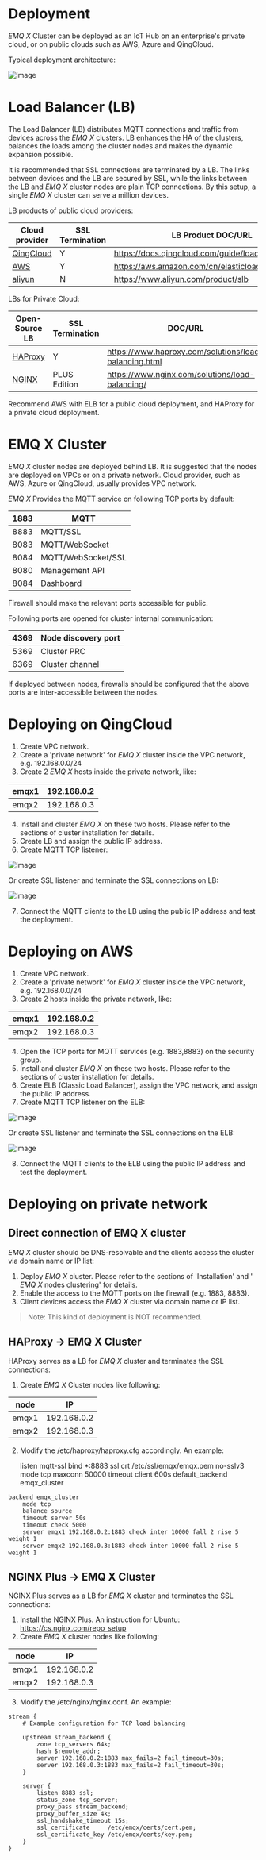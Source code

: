 #  Deployment 

*EMQ X* Cluster can be deployed as an IoT Hub on an enterprise's private cloud, or on public clouds such as AWS, Azure and QingCloud. 

Typical deployment architecture: 

![image](_static/images/deploy_1.png)

#  Load Balancer (LB) 

The Load Balancer (LB) distributes MQTT connections and traffic from devices across the *EMQ X* clusters. LB enhances the HA of the clusters, balances the loads among the cluster nodes and makes the dynamic expansion possible. 

It is recommended that SSL connections are terminated by a LB. The links between devices and the LB are secured by SSL, while the links between the LB and *EMQ X* cluster nodes are plain TCP connections. By this setup, a single *EMQ X* cluster can serve a million devices. 

LB products of public cloud providers: 

Cloud provider                       |  SSL Termination |  LB Product DOC/URL                                                                                         
-------------------------------------|------------------|-------------------------------------------------------------------------------------------------------------
[ QingCloud ](https://qingcloud.com) |  Y               |  [ https://docs.qingcloud.com/guide/loadbalancer.html ](https://docs.qingcloud.com/guide/loadbalancer.html) 
[ AWS ](https://aws.amazon.com)      |  Y               |  [ https://aws.amazon.com/cn/elasticloadbalancing/ ](https://aws.amazon.com/cn/elasticloadbalancing/)       
[ aliyun ](https://www.aliyun.com)   |  N               |  [ https://www.aliyun.com/product/slb ](https://www.aliyun.com/product/slb)                                 



LBs for Private Cloud: 

Open-Source LB                       |  SSL Termination |  DOC/URL                                                                                                          
-------------------------------------|------------------|-------------------------------------------------------------------------------------------------------------------
[ HAProxy ](https://www.haproxy.org) |  Y               |  [ https://www.haproxy.com/solutions/load-balancing.html ](https://www.haproxy.com/solutions/load-balancing.html) 
[ NGINX ](https://www.nginx.com)     |  PLUS Edition    |  [ https://www.nginx.com/solutions/load-balancing/ ](https://www.nginx.com/solutions/load-balancing/)             



Recommend AWS with ELB for a public cloud deployment, and HAProxy for a private cloud deployment. 

#  EMQ X Cluster 

*EMQ X* cluster nodes are deployed behind LB. It is suggested that the nodes are deployed on VPCs or on a private network. Cloud provider, such as AWS, Azure or QingCloud, usually provides VPC network. 

*EMQ X* Provides the MQTT service on following TCP ports by default: 

1883 |  MQTT               
-----|---------------------
8883 |  MQTT/SSL           
8083 |  MQTT/WebSocket     
8084 |  MQTT/WebSocket/SSL 
8080 |  Management API     
8084 |  Dashboard          



Firewall should make the relevant ports accessible for public. 

Following ports are opened for cluster internal communication: 

4369 |  Node discovery port 
-----|----------------------
5369 |  Cluster PRC         
6369 |  Cluster channel     



If deployed between nodes, firewalls should be configured that the above ports are inter-accessible between the nodes. 

#  Deploying on QingCloud 

  1. Create VPC network. 
  2. Create a 'private network' for *EMQ X* cluster inside the VPC network, e.g. 192.168.0.0/24 
  3. Create 2 *EMQ X* hosts inside the private network, like: 

emqx1 |  192.168.0.2 
------|--------------
emqx2 |  192.168.0.3 



  4. Install and cluster *EMQ X* on these two hosts. Please refer to the sections of cluster installation for details. 
  5. Create LB and assign the public IP address. 
  6. Create MQTT TCP listener: 



![image](_static/images/deploy_2.png)

Or create SSL listener and terminate the SSL connections on LB: 

![image](_static/images/deploy_3.png)

  7. Connect the MQTT clients to the LB using the public IP address and test the deployment. 



#  Deploying on AWS 

  1. Create VPC network. 
  2. Create a 'private network' for *EMQ X* cluster inside the VPC network, e.g. 192.168.0.0/24 
  3. Create 2 hosts inside the private network, like: 

emqx1 |  192.168.0.2 
------|--------------
emqx2 |  192.168.0.3 



  4. Open the TCP ports for MQTT services (e.g. 1883,8883) on the security group. 
  5. Install and cluster *EMQ X* on these two hosts. Please refer to the sections of cluster installation for details. 
  6. Create ELB (Classic Load Balancer), assign the VPC network, and assign the public IP address. 
  7. Create MQTT TCP listener on the ELB: 



![image](_static/images/deploy_4.png)

Or create SSL listener and terminate the SSL connections on the ELB: 

![image](_static/images/deploy_5.png)

  8. Connect the MQTT clients to the ELB using the public IP address and test the deployment. 



#  Deploying on private network 

##  Direct connection of EMQ X cluster 

*EMQ X* cluster should be DNS-resolvable and the clients access the cluster via domain name or IP list: 

  1. Deploy *EMQ X* cluster. Please refer to the sections of 'Installation' and ' *EMQ X* nodes clustering' for details. 
  2. Enable the access to the MQTT ports on the firewall (e.g. 1883, 8883). 
  3. Client devices access the *EMQ X* cluster via domain name or IP list. 



> Note: This kind of deployment is NOT recommended. 

##  HAProxy -> EMQ X Cluster 

HAProxy serves as a LB for *EMQ X* cluster and terminates the SSL connections: 

  1. Create *EMQ X* Cluster nodes like following: 

node  |  IP          
------|--------------
emqx1 |  192.168.0.2 
emqx2 |  192.168.0.3 



  2. Modify the /etc/haproxy/haproxy.cfg accordingly. An example: 
    
        listen mqtt-ssl
        bind *:8883 ssl crt /etc/ssl/emqx/emqx.pem no-sslv3
        mode tcp
        maxconn 50000
        timeout client 600s
        default_backend emqx_cluster
    
    backend emqx_cluster
        mode tcp
        balance source
        timeout server 50s
        timeout check 5000
        server emqx1 192.168.0.2:1883 check inter 10000 fall 2 rise 5 weight 1
        server emqx2 192.168.0.3:1883 check inter 10000 fall 2 rise 5 weight 1




##  NGINX Plus -> EMQ X Cluster 

NGINX Plus serves as a LB for *EMQ X* cluster and terminates the SSL connections: 

  1. Install the NGINX Plus. An instruction for Ubuntu: [ https://cs.nginx.com/repo_setup ](https://cs.nginx.com/repo_setup)
  2. Create *EMQ X* cluster nodes like following: 

node  |  IP          
------|--------------
emqx1 |  192.168.0.2 
emqx2 |  192.168.0.3 



  3. Modify the /etc/nginx/nginx.conf. An example: 
    
    stream {
        # Example configuration for TCP load balancing
    
        upstream stream_backend {
            zone tcp_servers 64k;
            hash $remote_addr;
            server 192.168.0.2:1883 max_fails=2 fail_timeout=30s;
            server 192.168.0.3:1883 max_fails=2 fail_timeout=30s;
        }
    
        server {
            listen 8883 ssl;
            status_zone tcp_server;
            proxy_pass stream_backend;
            proxy_buffer_size 4k;
            ssl_handshake_timeout 15s;
            ssl_certificate     /etc/emqx/certs/cert.pem;
            ssl_certificate_key /etc/emqx/certs/key.pem;
        }
    }



